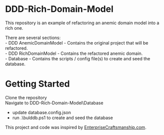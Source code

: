 # DDD-Rich-Domain-Model

This repository is an example of refactoring an anemic domain model into a rich one.  

There are several sections:    
    - DDD AnemicDomainModel - Contains the original project that will be refactored.      
    - DDD RichDomainModel - Contains the refactored anemic domain.            
    - Database - Contains the scripts / config file(s) to create and seed the database.        
      
# Getting Started  
Clone the repository  
Navigate to DDD-Rich-Domain-Model\Database  
 - update database.config.json  
 - run .\bulddb.ps1 to create and seed the database   
 
This project and code was inspired by [EnterpriseCraftsmanship.com](https://enterprisecraftsmanship.com/2015/01/03/value-objects-explained/).    
